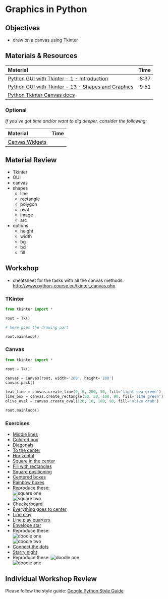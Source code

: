 # Graphics in Python

## Objectives
* draw on a canvas using Tkinter

## Materials & Resources
| Material | Time |
|:---------|-----:|
| [Python GUI with Tkinter - 1 - Introduction](https://www.youtube.com/watch?v=RJB1Ek2Ko_Y&index=1&list=PL6gx4Cwl9DGBwibXFtPtflztSNPGuIB_d) | 8:37 |
| [Python GUI with Tkinter - 13 - Shapes and Graphics](https://www.youtube.com/watch?v=O12aT42okYE&list=PL6gx4Cwl9DGBwibXFtPtflztSNPGuIB_d&index=13) | 9:51 |
| [Python Tkinter Canvas docs](http://www.tutorialspoint.com/python/tk_canvas.htm) | |

### Optional
*If you've got time and/or want to dig deeper, consider the following:*

| Material | Time |
|:---------|-----:|
| [Canvas Widgets](http://www.python-course.eu/tkinter_canvas.php) | |

## Material Review
 - Tkinter
 - GUI
 - canvas
 - shapes
    - line
    - rectangle
    - polygon
    - oval
    - image
    - arc
 - options
    - height
    - width
    - bg
    - bd
    - fill

## Workshop
* cheatsheet for the tasks with all the canvas methods: http://www.python-course.eu/tkinter_canvas.php

### TKinter
```python
from tkinter import *

root = Tk()

# here goes the drawing part

root.mainloop()

```

### Canvas
```python
from tkinter import *

root = Tk()

canvas = Canvas(root, width='200', height='100')
canvas.pack()

teal_line = canvas.create_line(0, 0, 200, 50, fill='light sea green')
lime_box = canvas.create_rectangle(50, 50, 100, 90, fill='lime green')
olive_oval = canvas.create_oval(120, 10, 180, 90, fill='olive drab')

root.mainloop()
```

### Exercises

- [Middle lines](line-in-the-middle/line-in-the-middle.py)
- [Colored box](colored-box/colored-box.py)
- [Diagonals](diagonals/diagonals.py)
- [To the center](go-to-center/go-to-center.py)
- [Horizontal](horizontal-lines/horizontal-lines.py)
- [Square in the center](centered-square/centered-square.py)
- [Fill with rectangles](four-rectangles/four-rectangles.py)
- [Square positioning](position-square/position-square.py)
- [Centered boxes](center-box-function/center-box-function.py)
- [Rainbow boxes](rainbow-box-function/rainbow-box-function.py)
- Reproduce these:   
![square one](workshop/r3.png)   
![square two](workshop/r4.png)   
- [Checkerboard](checkerboard/checkerboard.py)
- [Everything goes to center](function-to-center/function-to-center.py)
- [Line play](line-play/line-play.py)
- [Line play quarters](line-play-quarters/line-play-quarters.py)
- [Envelope star](envelope-star/envelope-star.py)
- Reproduce these:   
![doodle one](workshop/r1.png)   
![doodle two](workshop/r2.png)   
- [Connect the dots](connect-the-dots/connect-the-dots.py)
- [Starry night](starry-night/starry-night.py)
- Reproduce these:
![doodle one](workshop/r5.png)   
![doodle one](workshop/r6.gif)   


## Individual Workshop Review
Please follow the style guide: [Google Python Style Guide](https://google.github.io/styleguide/pyguide.html)
